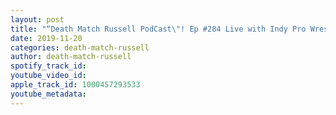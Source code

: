 ```yaml
---
layout: post
title: "“Death Match Russell PodCast\"! Ep #284 Live with Indy Pro Wrestler “Dewey Wellington”! Tune in!"
date: 2019-11-20
categories: death-match-russell
author: death-match-russell
spotify_track_id: 
youtube_video_id: 
apple_track_id: 1000457293533
youtube_metadata: 
---
```

